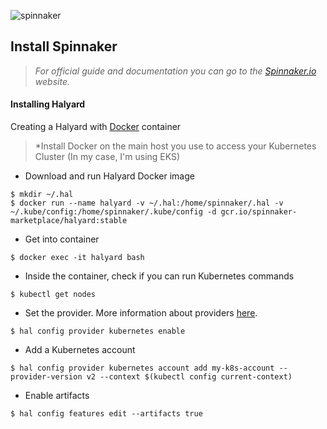 ![spinnaker](https://user-images.githubusercontent.com/35708820/82478149-dd85bf00-9aa6-11ea-9382-43f8b0c1ca57.png)


## Install Spinnaker

> *For official guide and documentation you can go to the [Spinnaker.io](https://www.spinnaker.io/setup/) website.*

#### Installing Halyard

Creating a Halyard with [Docker](https://docs.docker.com/engine/install/) container
> *Install Docker on the main host you use to access your Kubernetes Cluster (In my case, I'm using EKS)

- Download and run Halyard Docker image
```
$ mkdir ~/.hal
$ docker run --name halyard -v ~/.hal:/home/spinnaker/.hal -v ~/.kube/config:/home/spinnaker/.kube/config -d gcr.io/spinnaker-marketplace/halyard:stable
```

- Get into container
```
$ docker exec -it halyard bash
```

- Inside the container, check if you can run Kubernetes commands
```
$ kubectl get nodes
```

- Set the provider. More information about providers [here](https://www.spinnaker.io/setup/install/providers/).
```
$ hal config provider kubernetes enable
```

- Add a Kubernetes account
```
$ hal config provider kubernetes account add my-k8s-account --provider-version v2 --context $(kubectl config current-context)
```

- Enable artifacts
```
$ hal config features edit --artifacts true
```

